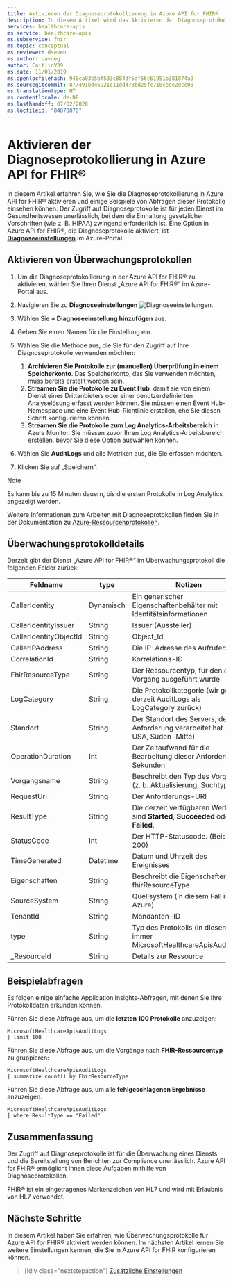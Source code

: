 ```yaml
---
title: Aktivieren der Diagnoseprotokollierung in Azure API for FHIR®
description: In diesem Artikel wird das Aktivieren der Diagnoseprotokollierung in Azure API for FHIR® erläutert.
services: healthcare-apis
ms.service: healthcare-apis
ms.subservice: fhir
ms.topic: conceptual
ms.reviewer: dseven
ms.author: cavoeg
author: CaitlinV39
ms.date: 11/01/2019
ms.openlocfilehash: 948ca03b5bf503c884df5df56c61951b381874a9
ms.sourcegitcommit: 877491bd46921c11dd478bd25fc718ceee2dcc08
ms.translationtype: HT
ms.contentlocale: de-DE
ms.lasthandoff: 07/02/2020
ms.locfileid: "84870870"
---
```

# <a name="enable-diagnostic-logging-in-azure-api-for-fhir"></a>Aktivieren der Diagnoseprotokollierung in Azure API for FHIR®

In diesem Artikel erfahren Sie, wie Sie die Diagnoseprotokollierung in Azure API for FHIR® aktivieren und einige Beispiele von Abfragen dieser Protokolle einsehen können. Der Zugriff auf Diagnoseprotokolle ist für jeden Dienst im Gesundheitswesen unerlässlich, bei dem die Einhaltung gesetzlicher Vorschriften (wie z. B. HIPAA) zwingend erforderlich ist. Eine Option in Azure API for FHIR®, die Diagnoseprotokolle aktiviert, ist [**Diagnoseeinstellungen**](https://docs.microsoft.com/azure/azure-monitor/platform/diagnostic-settings) im Azure-Portal. 

## <a name="enable-audit-logs"></a>Aktivieren von Überwachungsprotokollen
1. Um die Diagnoseprotokollierung in der Azure API for FHIR® zu aktivieren, wählen Sie Ihren Dienst „Azure API for FHIR®“ im Azure-Portal aus. 
2. Navigieren Sie zu **Diagnoseeinstellungen** 
![Diagnoseeinstellungen](media/diagnostic-logging/diagnostic-settings-screen.png). 

3. Wählen Sie **+ Diagnoseeinstellung hinzufügen**  aus.

4. Geben Sie einen Namen für die Einstellung ein.

5. Wählen Sie die Methode aus, die Sie für den Zugriff auf Ihre Diagnoseprotokolle verwenden möchten:

    1. **Archivieren Sie Protokolle zur (manuellen) Überprüfung in einem Speicherkonto**. Das Speicherkonto, das Sie verwenden möchten, muss bereits erstellt worden sein.
    2. **Streamen Sie die Protokolle zu Event Hub**, damit sie von einem Dienst eines Drittanbieters oder einer benutzerdefinierten Analyselösung erfasst werden können. Sie müssen einen Event Hub-Namespace und eine Event Hub-Richtlinie erstellen, ehe Sie diesen Schritt konfigurieren können.
    3. **Streamen Sie die Protokolle zum Log Analytics-Arbeitsbereich** in Azure Monitor. Sie müssen zuvor Ihren Log Analytics-Arbeitsbereich erstellen, bevor Sie diese Option auswählen können.

6. Wählen Sie **AuditLogs** und alle Metriken aus, die Sie erfassen möchten.

7. Klicken Sie auf „Speichern“.

> [!Note] 
> Es kann bis zu 15 Minuten dauern, bis die ersten Protokolle in Log Analytics angezeigt werden.  
 
Weitere Informationen zum Arbeiten mit Diagnoseprotokollen finden Sie in der Dokumentation zu [Azure-Ressourcenprotokollen](https://docs.microsoft.com/azure/azure-monitor/platform/resource-logs-overview).

## <a name="audit-log-details"></a>Überwachungsprotokolldetails
Derzeit gibt der Dienst „Azure API for FHIR®“ im Überwachungsprotokoll die folgenden Felder zurück: 

|Feldname  |type  |Notizen  |
|---------|---------|---------|
|CallerIdentity|Dynamisch|Ein generischer Eigenschaftenbehälter mit Identitätsinformationen
|CallerIdentityIssuer|String|Issuer (Aussteller) 
|CallerIdentityObjectId|String|Object_Id 
|CallerIPAddress|String|Die IP-Adresse des Aufrufers 
|CorrelationId|String| Korrelations-ID
|FhirResourceType|String|Der Ressourcentyp, für den der Vorgang ausgeführt wurde
|LogCategory|String|Die Protokollkategorie (wir geben derzeit AuditLogs als LogCategory zurück)
|Standort|String|Der Standort des Servers, der die Anforderung verarbeitet hat (z. B. USA, Süden-Mitte)
|OperationDuration|Int|Der Zeitaufwand für die Bearbeitung dieser Anforderung in Sekunden
|Vorgangsname|String| Beschreibt den Typ des Vorgangs (z. b. Aktualisierung, Suchtyp)
|RequestUri|String|Der Anforderungs-URI 
|ResultType|String|Die derzeit verfügbaren Werte sind **Started**, **Succeeded** oder **Failed**.
|StatusCode|Int|Der HTTP-Statuscode. (Beispiel: 200) 
|TimeGenerated|Datetime|Datum und Uhrzeit des Ereignisses|
|Eigenschaften|String| Beschreibt die Eigenschaften von fhirResourceType
|SourceSystem|String| Quellsystem (in diesem Fall immer Azure)
|TenantId|String|Mandanten-ID
|type|String|Typ des Protokolls (in diesem Fall immer MicrosoftHealthcareApisAuditLog)
|_ResourceId|String|Details zur Ressource

## <a name="sample-queries"></a>Beispielabfragen

Es folgen einige einfache Application Insights-Abfragen, mit denen Sie Ihre Protokolldaten erkunden können.

Führen Sie diese Abfrage aus, um die **letzten 100 Protokolle** anzuzeigen:

```Application Insights
MicrosoftHealthcareApisAuditLogs
| limit 100
```

Führen Sie diese Abfrage aus, um die Vorgänge nach **FHIR-Ressourcentyp** zu gruppieren:

```Application Insights
MicrosoftHealthcareApisAuditLogs 
| summarize count() by FhirResourceType
```

Führen Sie diese Abfrage aus, um alle **fehlgeschlagenen Ergebnisse** anzuzeigen.

```Application Insights
MicrosoftHealthcareApisAuditLogs 
| where ResultType == "Failed" 
```

## <a name="conclusion"></a>Zusammenfassung 
Der Zugriff auf Diagnoseprotokolle ist für die Überwachung eines Diensts und die Bereitstellung von Berichten zur Compliance unerlässlich. Azure API for FHIR® ermöglicht Ihnen diese Aufgaben mithilfe von Diagnoseprotokollen. 
 
FHIR® ist ein eingetragenes Markenzeichen von HL7 und wird mit Erlaubnis von HL7 verwendet.

## <a name="next-steps"></a>Nächste Schritte
In diesem Artikel haben Sie erfahren, wie Überwachungsprotokolle für Azure API for FHIR® aktiviert werden können. Im nächsten Artikel lernen Sie weitere Einstellungen kennen, die Sie in Azure API for FHIR konfigurieren können.
 
>[!div class="nextstepaction"]
>[Zusätzliche Einstellungen](azure-api-for-fhir-additional-settings.md)
